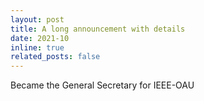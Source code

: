 ```yaml
---
layout: post
title: A long announcement with details
date: 2021-10
inline: true
related_posts: false
---
```



Became the General Secretary for IEEE-OAU 
